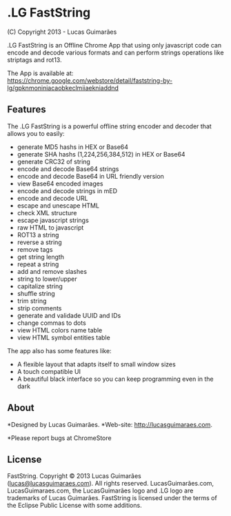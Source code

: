 .LG FastString
==========
(C) Copyright 2013 - Lucas Guimarães

.LG FastString is an Offline Chrome App that using only javascript code can encode and decode various formats
and can perform strings operations like striptags and rot13.

The App is available at: https://chrome.google.com/webstore/detail/faststring-by-lg/gpknmoniniacaobkeclmiiaekniaddnd


Features
---
The .LG FastString is a powerful offline string encoder and decoder that allows you to easily:

 - generate MD5 hashs in HEX or Base64
 - generate SHA hashs (1,224,256,384,512) in HEX or Base64
 - generate CRC32 of string
 - encode and decode Base64 strings
 - encode and decode Base64 in URL friendly version
 - view Base64 encoded images
 - encode and decode strings in mED
 - encode and decode URL
 - escape and unescape HTML
 - check XML structure
 - escape javascript strings
 - raw HTML to javascript
 - ROT13 a string
 - reverse a string
 - remove tags
 - get string length
 - repeat a string
 - add and remove slashes
 - string to lower/upper
 - capitalize string
 - shuffle string
 - trim string
 - strip comments
 - generate and validade UUID and IDs
 - change commas to dots
 - view HTML colors name table
 - view HTML symbol entities table

 The app also has some features like:
 - A flexible layout that adapts itself to small window sizes
 - A touch compatible UI
 - A beautiful black interface so you can keep programming even in the dark

About
---
*Designed by Lucas Guimarães.
*Web-site: http://lucasguimaraes.com.

*Please report bugs at ChromeStore

License
---
FastString. Copyright © 2013 Lucas Guimarães (lucas@lucasguimaraes.com). All rights reserved. LucasGuimarães.com, LucasGuimaraes.com, the LucasGuimarães logo and .LG logo are trademarks of Lucas Guimarães.
FastString is licensed under the terms of the Eclipse Public License with some additions.
